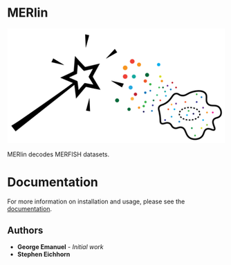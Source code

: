 # MERlin
![Image of MERlin](docs/_static/merlin_headline.png "MERlin - the MERFISH decoding software")

MERlin decodes MERFISH datasets.

# Documentation

For more information on installation and usage, please see the [documentation](https://emanuega.github.io/MERlin/).


## Authors

* **George Emanuel** - *Initial work* 
* **Stephen Eichhorn**

